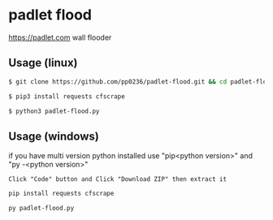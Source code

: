 # padlet flood
https://padlet.com wall flooder

## Usage (linux)
```sh
$ git clone https://github.com/pp0236/padlet-flood.git && cd padlet-flood
```  
```sh
$ pip3 install requests cfscrape
```
```sh
$ python3 padlet-flood.py
```

## Usage (windows)
if you have multi version python installed use "pip\<python version\>" and "py -\<python version\>"
```
Click "Code" button and Click "Download ZIP" then extract it
```  
```sh
pip install requests cfscrape
```  
```sh
py padlet-flood.py
```  

